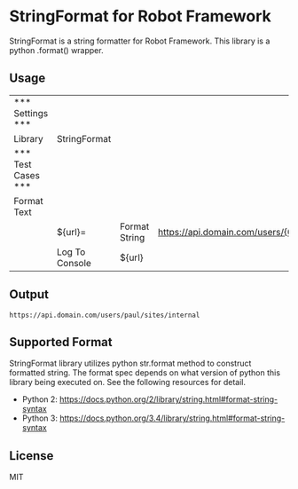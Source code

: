 # StringFormat for Robot Framework

StringFormat is a string formatter for Robot Framework. This library is a python .format() wrapper.

## Usage

|                    |                |               |                                            |      |          |
| ------------------ | -------------- | ------------- | ------------------------------------------ | ---- | -------- |
| *** Settings ***   |                |               |                                            |      |          |
| Library            | StringFormat   |               |                                            |      |          |
| *** Test Cases *** |                |               |                                            |      |          |
| Format Text        |                |               |                                            |      |          |
|                    | ${url}=        | Format String | https://api.domain.com/users/{0}/sites/{1} | paul | internal |
|                    | Log To Console | ${url}        |                                            |      |          |

## Output

```
https://api.domain.com/users/paul/sites/internal
```

## Supported Format

StringFormat library utilizes python str.format method to construct formatted string. The format spec depends on what version of python this library being executed on. See the following resources for detail.

* Python 2: https://docs.python.org/2/library/string.html#format-string-syntax
* Python 3: https://docs.python.org/3.4/library/string.html#format-string-syntax

## License

MIT